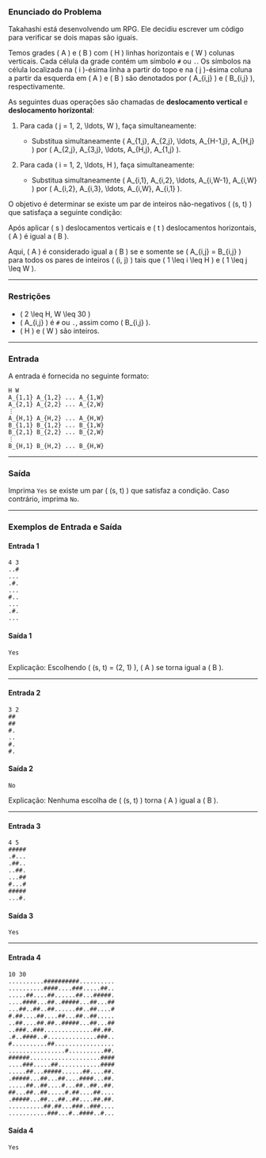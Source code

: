### Enunciado do Problema

Takahashi está desenvolvendo um RPG. Ele decidiu escrever um código para verificar se dois mapas são iguais.

Temos grades \( A \) e \( B \) com \( H \) linhas horizontais e \( W \) colunas verticais. Cada célula da grade contém um símbolo `#` ou `.`. Os símbolos na célula localizada na \( i \)-ésima linha a partir do topo e na \( j \)-ésima coluna a partir da esquerda em \( A \) e \( B \) são denotados por \( A_{i,j} \) e \( B_{i,j} \), respectivamente.

As seguintes duas operações são chamadas de **deslocamento vertical** e **deslocamento horizontal**:

1. Para cada \( j = 1, 2, \ldots, W \), faça simultaneamente:
   - Substitua simultaneamente \( A_{1,j}, A_{2,j}, \ldots, A_{H-1,j}, A_{H,j} \) por \( A_{2,j}, A_{3,j}, \ldots, A_{H,j}, A_{1,j} \).
   
2. Para cada \( i = 1, 2, \ldots, H \), faça simultaneamente:
   - Substitua simultaneamente \( A_{i,1}, A_{i,2}, \ldots, A_{i,W-1}, A_{i,W} \) por \( A_{i,2}, A_{i,3}, \ldots, A_{i,W}, A_{i,1} \).

O objetivo é determinar se existe um par de inteiros não-negativos \( (s, t) \) que satisfaça a seguinte condição:

Após aplicar \( s \) deslocamentos verticais e \( t \) deslocamentos horizontais, \( A \) é igual a \( B \).

Aqui, \( A \) é considerado igual a \( B \) se e somente se \( A_{i,j} = B_{i,j} \) para todos os pares de inteiros \( (i, j) \) tais que \( 1 \leq i \leq H \) e \( 1 \leq j \leq W \).

---

### Restrições
- \( 2 \leq H, W \leq 30 \)
- \( A_{i,j} \) é `#` ou `.`, assim como \( B_{i,j} \).
- \( H \) e \( W \) são inteiros.

---

### Entrada
A entrada é fornecida no seguinte formato:

```
H W
A_{1,1} A_{1,2} ... A_{1,W}
A_{2,1} A_{2,2} ... A_{2,W}
⋮
A_{H,1} A_{H,2} ... A_{H,W}
B_{1,1} B_{1,2} ... B_{1,W}
B_{2,1} B_{2,2} ... B_{2,W}
⋮
B_{H,1} B_{H,2} ... B_{H,W}
```

---

### Saída
Imprima `Yes` se existe um par \( (s, t) \) que satisfaz a condição. Caso contrário, imprima `No`.

---

### Exemplos de Entrada e Saída

#### Entrada 1
```
4 3
..#
...
.#.
...
#..
...
.#.
...
```

#### Saída 1
```
Yes
```

Explicação: Escolhendo \( (s, t) = (2, 1) \), \( A \) se torna igual a \( B \).

---

#### Entrada 2
```
3 2
##
##
#.
..
#.
#.
```

#### Saída 2
```
No
```

Explicação: Nenhuma escolha de \( (s, t) \) torna \( A \) igual a \( B \).

---

#### Entrada 3
```
4 5
#####
.#...
.##..
..##.
...##
#...#
#####
...#.
```

#### Saída 3
```
Yes
```

---

#### Entrada 4
```
10 30
..........##########..........
..........####....###.....##..
.....##....##......##...#####.
....####...##..#####...##...##
...##..##..##......##..##....#
#.##....##....##...##..##.....
..##....##.##..#####...##...##
..###..###..............##.##.
.#..####..#..............###..
#..........##.................
................#..........##.
######....................####
....###.....##............####
.....##...#####......##....##.
.#####...##...##....####...##.
.....##..##....#...##..##..##.
##...##..##.....#.##....##....
.#####...##...##..##....##.##.
..........##.##...###..###....
...........###...#..####..#...
```

#### Saída 4
```
Yes
```